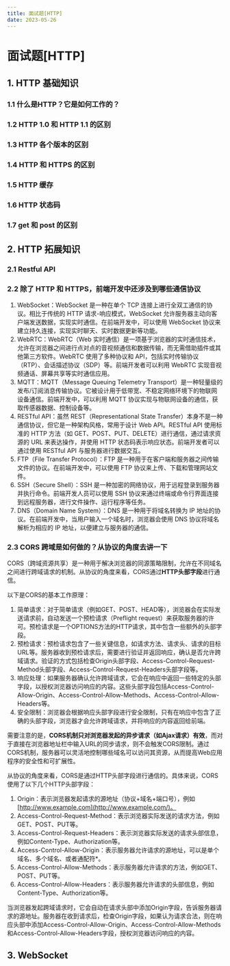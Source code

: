 ```yaml
---
title: 面试题[HTTP]
date: 2023-05-26
---
```


# 面试题[HTTP]



## 1. HTTP 基础知识

### 1.1 什么是HTTP？它是如何工作的？





### 1.2 HTTP 1.0 和 HTTP 1.1 的区别





### 1.3 HTTP 各个版本的区别





### 1.4 HTTP 和 HTTPS 的区别





### 1.5 HTTP 缓存





### 1.6 HTTP 状态码





### 1.7 get 和 post 的区别





## 2. HTTP 拓展知识

### 2.1 Restful API





### 2.2 除了 HTTP 和 HTTPS，前端开发中还涉及到哪些通信协议

1. WebSocket：WebSocket 是一种在单个 TCP 连接上进行全双工通信的协议。相比于传统的 HTTP 请求-响应模式，WebSocket 允许服务器主动向客户端发送数据，实现实时通信。在前端开发中，可以使用 WebSocket 协议来建立持久连接，实现实时聊天、实时数据更新等功能。
2. WebRTC：WebRTC（Web 实时通信）是一项基于浏览器的实时通信技术，允许在浏览器之间进行点对点的音视频通信和数据传输，而无需借助插件或其他第三方软件。WebRTC 使用了多种协议和 API，包括实时传输协议（RTP）、会话描述协议（SDP）等。前端开发者可以利用 WebRTC 实现音视频通话、屏幕共享等实时通信应用。
3. MQTT：MQTT（Message Queuing Telemetry Transport）是一种轻量级的发布/订阅消息传输协议。它被设计用于低带宽、不稳定网络环境下的物联网设备通信。前端开发中，可以利用 MQTT 协议实现与物联网设备的通信，获取传感器数据、控制设备等。
4. RESTful API：虽然 REST（Representational State Transfer）本身不是一种通信协议，但它是一种架构风格，常用于设计 Web API。RESTful API 使用标准的 HTTP 方法（如 GET、POST、PUT、DELETE）进行通信，通过请求资源的 URL 来表达操作，并使用 HTTP 状态码表示响应状态。前端开发者可以通过使用 RESTful API 与服务器进行数据交互。
5. FTP（File Transfer Protocol）：FTP 是一种用于在客户端和服务器之间传输文件的协议。在前端开发中，可以使用 FTP 协议来上传、下载和管理网站文件。
6. SSH（Secure Shell）：SSH 是一种加密的网络协议，用于远程登录到服务器并执行命令。前端开发人员可以使用 SSH 协议来通过终端或命令行界面连接到远程服务器，进行文件操作、运行程序等任务。
7. DNS（Domain Name System）：DNS 是一种用于将域名转换为 IP 地址的协议。在前端开发中，当用户输入一个域名时，浏览器会使用 DNS 协议将域名解析为相应的 IP 地址，以便建立与服务器的通信。



### 2.3 CORS 跨域是如何做的？从协议的角度去讲一下

CORS（跨域资源共享）是一种用于解决浏览器的同源策略限制，允许在不同域名之间进行跨域请求的机制。从协议的角度来看，CORS通过**HTTP头部字段**进行通信。

以下是CORS的基本工作原理：

1. 简单请求：对于简单请求（例如GET、POST、HEAD等），浏览器会在实际发送请求前，自动发送一个预检请求（Preflight request）来获取服务器的许可。预检请求是一个OPTIONS方法的HTTP请求，其中包含一些额外的头部字段。
2. 预检请求：预检请求包含了一些关键信息，如请求方法、请求头、请求的目标URL等。服务器收到预检请求后，需要进行验证并返回响应，确认是否允许跨域请求。验证的方式包括检查Origin头部字段、Access-Control-Request-Method头部字段、Access-Control-Request-Headers头部字段等。
3. 响应处理：如果服务器确认允许跨域请求，它会在响应中返回一些特定的头部字段，以授权浏览器访问响应的内容。这些头部字段包括Access-Control-Allow-Origin、Access-Control-Allow-Methods、Access-Control-Allow-Headers等。
4. 安全限制：浏览器会根据响应头部字段进行安全限制，只有在响应中包含了正确的头部字段，浏览器才会允许跨域请求，并将响应的内容返回给前端。

需要注意的是，**CORS机制只对浏览器发起的异步请求（如Ajax请求）有效**，而对于直接在浏览器地址栏中输入URL的同步请求，则不会触发CORS限制。通过CORS机制，服务器可以灵活地控制哪些域名可以访问其资源，从而提高Web应用程序的安全性和可扩展性。

从协议的角度来看，CORS是通过HTTP头部字段进行通信的。具体来说，CORS使用了以下几个HTTP头部字段：

1. Origin：表示浏览器发起请求的源地址（协议+域名+端口号），例如[http://www.example.com](http://www.example.com/)。
2. Access-Control-Request-Method：表示浏览器实际发送的请求方法，例如GET、POST、PUT等。
3. Access-Control-Request-Headers：表示浏览器实际发送的请求头部信息，例如Content-Type、Authorization等。
4. Access-Control-Allow-Origin：表示服务器允许请求的源地址，可以是单个域名、多个域名、或者通配符*。
5. Access-Control-Allow-Methods：表示服务器允许请求的方法，例如GET、POST、PUT等。
6. Access-Control-Allow-Headers：表示服务器允许请求的头部信息，例如Content-Type、Authorization等。

当浏览器发起跨域请求时，它会自动在请求头部中添加Origin字段，告诉服务器请求的源地址。服务器在收到请求后，检查Origin字段，如果认为请求合法，则在响应头部中添加Access-Control-Allow-Origin、Access-Control-Allow-Methods和Access-Control-Allow-Headers字段，授权浏览器访问响应的内容。



## 3. WebSocket




